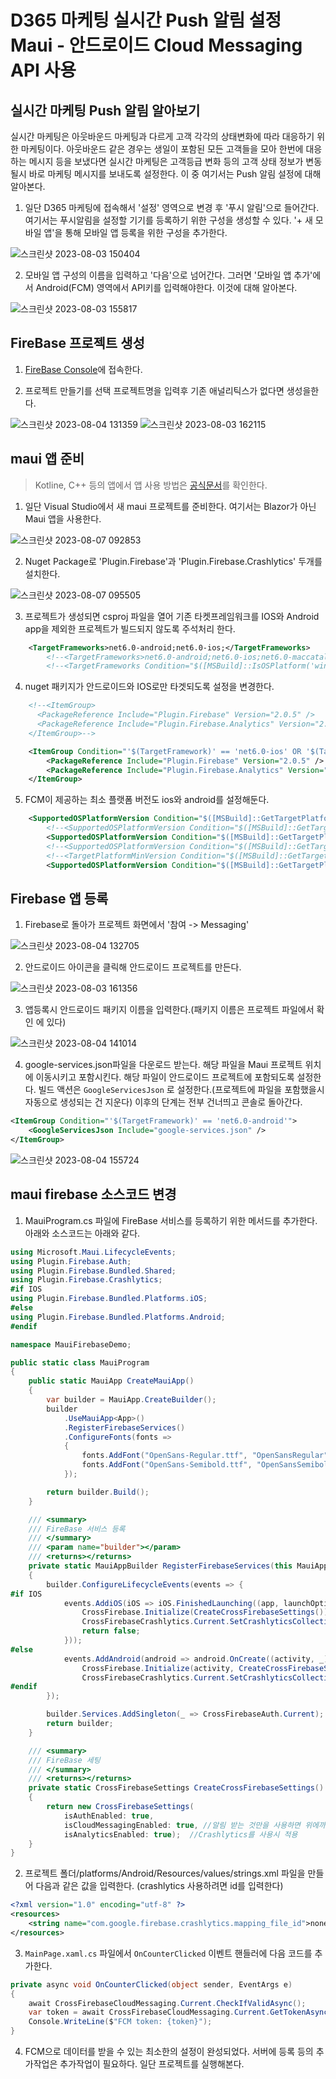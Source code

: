 # D365 마케팅 실시간 Push 알림 설정 Maui - 안드로이드 Cloud Messaging API 사용

## 실시간 마케팅 Push 알림 알아보기
실시간 마케팅은 아웃바운드 마케팅과 다르게 고객 각각의 상태변화에 따라 대응하기 위한 마케팅이다. 아웃바운드 같은 경우는 생일이 포함된 모든 고객들을 모아 한번에 대응하는 메시지 등을 보냈다면 실시간 마케팅은 고객등급 변화 등의 고객 상태 정보가 변동될시 바로 마케팅 메시지를 보내도록 설정한다. 이 중 여기서는 Push 알림 설정에 대해 알아본다.

1. 일단 D365 마케팅에 접속해서 '설정' 영역으로 변경 후 '푸시 알림'으로 들어간다. 여기서는 푸시알림을 설정할 기기를 등록하기 위한 구성을 생성할 수 있다. '+ 새 모바일 앱'을 통해 모바일 앱 등록을 위한 구성을 추가한다.

![스크린샷 2023-08-03 150404](https://github.com/nanenchanga53/PowerPlatforms/assets/39551265/b4b01e43-4d44-446d-b95f-a56bbe6b51a1)

2. 모바일 앱 구성의 이름을 입력하고 '다음'으로 넘어간다. 그러면 '모바일 앱 추가'에서 Android(FCM) 영역에서 API키를 입력해야한다. 이것에 대해 알아본다.

![스크린샷 2023-08-03 155817](https://github.com/nanenchanga53/PowerPlatforms/assets/39551265/960986d6-494e-4f49-929d-2c2d45c97072)

## FireBase 프로젝트 생성

1. [FireBase Console](https://console.firebase.google.com/u/0/?hl=ko)에 접속한다.

2. 프로젝트 만들기를 선택 프로젝트명을 입력후 기존 애널리틱스가 없다면 생성을한다.

![스크린샷 2023-08-04 131359](https://github.com/nanenchanga53/PowerPlatforms/assets/39551265/8f07f372-f8a7-42c9-b9b6-ff7a5e494366)
![스크린샷 2023-08-03 162115](https://github.com/nanenchanga53/PowerPlatforms/assets/39551265/583de514-8d68-439a-ab9b-76f4558f59f3)


## maui 앱 준비
> Kotline, C++ 등의 앱에서 앱 사용 방법은 [공식문서](https://firebase.google.com/docs/android/setup?hl=ko&authuser=0&_gl=1*1bl0vde*_ga*NTE1MDA5MDkyLjE2ODg5NTIxOTI.*_ga_CW55HF8NVT*MTY5MTEzMjIzMC41NS4xLjE2OTExMzI2NzguMC4wLjA.)를 확인한다.

1. 일단 Visual Studio에서 새 maui 프로젝트를 준비한다. 여기서는 Blazor가 아닌 Maui 앱을 사용한다.

![스크린샷 2023-08-07 092853](https://github.com/nanenchanga53/PowerPlatforms/assets/39551265/026b0648-3ddb-412d-a52e-4b3e9b82b7b6)

2. Nuget Package로 'Plugin.Firebase'과 'Plugin.Firebase.Crashlytics' 두개를 설치한다.

![스크린샷 2023-08-07 095505](https://github.com/nanenchanga53/PowerPlatforms/assets/39551265/bf3fb71b-be87-4c28-8113-2c5eb2f37e21)

3. 프로젝트가 생성되면 csproj 파일을 열어 기존 타켓프레임워크를 IOS와 Android app을 제외한 프로젝트가 빌드되지 않도록 주석처리 한다.

```xml
    <TargetFrameworks>net6.0-android;net6.0-ios;</TargetFrameworks>
		<!--<TargetFrameworks>net6.0-android;net6.0-ios;net6.0-maccatalyst</TargetFrameworks>-->
		<!--<TargetFrameworks Condition="$([MSBuild]::IsOSPlatform('windows'))">$(TargetFrameworks);net6.0-windows10.0.19041.0</TargetFrameworks>-->

```

4. nuget 패키지가 안드로이드와 IOS로만 타겟되도록 설정을 변경한다.

```xml
    <!--<ItemGroup>
	  <PackageReference Include="Plugin.Firebase" Version="2.0.5" />
	  <PackageReference Include="Plugin.Firebase.Analytics" Version="2.0.1" />
	</ItemGroup>-->

	<ItemGroup Condition="'$(TargetFramework)' == 'net6.0-ios' OR '$(TargetFramework)' == 'net6.0-android'">
		<PackageReference Include="Plugin.Firebase" Version="2.0.5" />
		<PackageReference Include="Plugin.Firebase.Analytics" Version="2.0.1" />
	</ItemGroup>
```

5. FCM이 제공하는 최소 플랫폼 버전도 ios와 android를 설정해둔다.

```xml
    <SupportedOSPlatformVersion Condition="$([MSBuild]::GetTargetPlatformIdentifier('$(TargetFramework)')) == 'ios'">14.2</SupportedOSPlatformVersion>
		<!--<SupportedOSPlatformVersion Condition="$([MSBuild]::GetTargetPlatformIdentifier('$(TargetFramework)')) == 'maccatalyst'">14.0</SupportedOSPlatformVersion>-->
		<SupportedOSPlatformVersion Condition="$([MSBuild]::GetTargetPlatformIdentifier('$(TargetFramework)')) == 'android'">21.0</SupportedOSPlatformVersion>
		<!--<SupportedOSPlatformVersion Condition="$([MSBuild]::GetTargetPlatformIdentifier('$(TargetFramework)')) == 'windows'">10.0.17763.0</SupportedOSPlatformVersion>-->
		<!--<TargetPlatformMinVersion Condition="$([MSBuild]::GetTargetPlatformIdentifier('$(TargetFramework)')) == 'windows'">10.0.17763.0</TargetPlatformMinVersion>-->
		<SupportedOSPlatformVersion Condition="$([MSBuild]::GetTargetPlatformIdentifier('$(TargetFramework)')) == 'tizen'">6.5</SupportedOSPlatformVersion>
```

## Firebase 앱 등록

1. Firebase로 돌아가 프로젝트 화면에서 '참여 -> Messaging'

![스크린샷 2023-08-04 132705](https://github.com/nanenchanga53/PowerPlatforms/assets/39551265/72d06524-7c26-4f9d-8f4a-ead85cd2be11)

2. 안드로이드 아이콘을 클릭해 안드로이드 프로젝트를 만든다.

![스크린샷 2023-08-03 161356](https://github.com/nanenchanga53/PowerPlatforms/assets/39551265/259a32a6-f836-4e4f-bf6e-0e77d68d8cdd)

3. 앱등록시 안드로이드 패키지 이름을 입력한다.(패키지 이름은 프로젝트 파일에서 확인 <ApplicationId> 에 있다)

![스크린샷 2023-08-04 141014](https://github.com/nanenchanga53/PowerPlatforms/assets/39551265/b5c0c681-321d-4feb-8d24-03884c49404d)

4. google-services.json파일을 다운로드 받는다. 해당 파일을 Maui 프로젝트 위치에 이동시키고 포함시킨다. 해당 파일이 안드로이드 프로젝트에 포함되도록 설정한다. 빌드 액션은 `GoogleServicesJson` 로 설정한다.(프로젝트에 파일을 포함했을시 자동으로 생성되는 건 지운다)  이후의 단계는 전부 건너띄고 콘솔로 돌아간다.

```xml
<ItemGroup Condition="'$(TargetFramework)' == 'net6.0-android'">
    <GoogleServicesJson Include="google-services.json" />
</ItemGroup>
```

![스크린샷 2023-08-04 155724](https://github.com/nanenchanga53/PowerPlatforms/assets/39551265/a563dc68-d97f-4158-8826-37d5f7cdd15f)


## maui firebase 소스코드 변경

1. MauiProgram.cs 파일에 FireBase 서비스를 등록하기 위한 메서드를 추가한다. 아래와 소스코드는 아래와 같다.


```cs
using Microsoft.Maui.LifecycleEvents;
using Plugin.Firebase.Auth;
using Plugin.Firebase.Bundled.Shared;
using Plugin.Firebase.Crashlytics;
#if IOS
using Plugin.Firebase.Bundled.Platforms.iOS;
#else
using Plugin.Firebase.Bundled.Platforms.Android;
#endif

namespace MauiFirebaseDemo;

public static class MauiProgram
{
    public static MauiApp CreateMauiApp()
    {
        var builder = MauiApp.CreateBuilder();
        builder
            .UseMauiApp<App>()
            .RegisterFirebaseServices()
            .ConfigureFonts(fonts =>
            {
                fonts.AddFont("OpenSans-Regular.ttf", "OpenSansRegular");
                fonts.AddFont("OpenSans-Semibold.ttf", "OpenSansSemibold");
            });

        return builder.Build();
    }

    /// <summary>
    /// FireBase 서비스 등록
    /// </summary>
    /// <param name="builder"></param>
    /// <returns></returns>
    private static MauiAppBuilder RegisterFirebaseServices(this MauiAppBuilder builder)
    {
        builder.ConfigureLifecycleEvents(events => {
#if IOS
            events.AddiOS(iOS => iOS.FinishedLaunching((app, launchOptions) => {
                CrossFirebase.Initialize(CreateCrossFirebaseSettings());                
                CrossFirebaseCrashlytics.Current.SetCrashlyticsCollectionEnabled(true); 
                return false;
            }));
#else
            events.AddAndroid(android => android.OnCreate((activity, _) =>
                CrossFirebase.Initialize(activity, CreateCrossFirebaseSettings())));//Firebase 사용
                CrossFirebaseCrashlytics.Current.SetCrashlyticsCollectionEnabled(true);//Crashlytic 사용
#endif
        });

        builder.Services.AddSingleton(_ => CrossFirebaseAuth.Current);
        return builder;
    }

    /// <summary>
    /// FireBase 세팅
    /// </summary>
    /// <returns></returns>
    private static CrossFirebaseSettings CreateCrossFirebaseSettings()
    {
        return new CrossFirebaseSettings(
            isAuthEnabled: true, 
            isCloudMessagingEnabled: true, //알림 받는 것만을 사용하면 위에까지만 설정하면 된다.
            isAnalyticsEnabled: true);  //Crashlytics를 사용시 적용
    }
}
```

2. 프로젝트 폴더/platforms/Android/Resources/values/strings.xml 파일을 만들어 다음과 같은 값을 입력한다. (crashlytics 사용하려면 id를 입력한다)

```xml
<?xml version="1.0" encoding="utf-8" ?>
<resources>
    <string name="com.google.firebase.crashlytics.mapping_file_id">none</string>
</resources>
```

3. `MainPage.xaml.cs` 파일에서 `OnCounterClicked` 이벤트 핸들러에 다음 코드를 추가한다.

```cs
private async void OnCounterClicked(object sender, EventArgs e)
{
    await CrossFirebaseCloudMessaging.Current.CheckIfValidAsync();
    var token = await CrossFirebaseCloudMessaging.Current.GetTokenAsync();
    Console.WriteLine($"FCM token: {token}");
}
```

4. FCM으로 데이터를 받을 수 있는 최소한의 설정이 완성되었다. 서버에 등록 등의 추가작업은 추가작업이 필요하다. 일단 프로젝트를 실행해본다.  